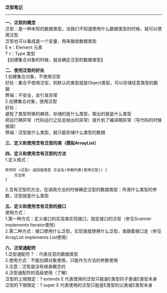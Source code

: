 **泛型笔记**  

----------


**一、泛型的概念**  
泛型：是一种未知的数据类型，当我们不知道使用什么数据类型的时候，就可以使用泛型  
泛型也可以看成是一个变量，用来接收数据类型  
E e：Element 元素  
T t：Type 类型  
【创建集合对象的时候，就会确定泛型的数据类型】  

**二、使用泛型的好处**  
1.创建集合对象，不使用泛型  
好处：集合不使用泛型，则默认的类型就是Object类型，可以存储任意类型的数据  
弊端：不安全，会引发异常  
2.创建集合对象，使用泛型  
好处：  
避免了类型转换的麻烦，存储的是什么类型，取出的就是什么类型  
把运行期异常（代码运行之后会抛出的异常）提升到了编译期异常（写代码的时候报错）  
弊端：泛型是什么类型，就只能存储什么类型的数据  

**三、定义和使用含有泛型的类（模拟ArrayList）**  

**四、定义和使用含有泛型的方法**  
1.定义格式：  

    修饰符 <泛型> 返回值类型 方法名(参数列表(使用泛型)) {
        方法体
    }

2.含有泛型的方法，在调用方法的时候确定泛型的数据类型：传递什么类型的参数，泛型就是什么类型  

**五、定义和使用含有泛型的接口**  
使用方式：  
1.第一种方式：定义接口的实现类实现接口，指定接口的泛型（参见Scanner implements Iterator使用）  
2.第二种方式：接口使用什么泛型，实现类就使用什么泛型，类跟着接口走（参见ArrayList implements List使用）  

**六、泛型通配符**  
1.泛型通配符 ? ：代表任意的数据类型  
2.使用方式：不能创建对象使用，只能作为方法的参数使用  
3.注意：泛型是没有继承概念的  
4.泛型通配符的高级使用（了解）  
泛型的上限限定：? extends E 代表使用的泛型只能是E类型的子类或E类型本身  
泛型的下限限定：? super E 代表使用的泛型只能是E类型的父类或E类型本身  